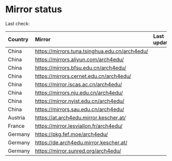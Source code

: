 <script src="./time.js"></script>
# Mirror status
Last check: <script type="text/javascript">localize(1717014043.9555244);</script>

|Country|Mirror|Last update|
|:------|:-----|:----------|
|China|https://mirrors.tuna.tsinghua.edu.cn/arch4edu/|<script type="text/javascript">localize(1716964508);</script>|
|China|https://mirrors.aliyun.com/arch4edu/|<script type="text/javascript">localize(1716964508);</script>|
|China|https://mirrors.bfsu.edu.cn/arch4edu/|<script type="text/javascript">localize(1716964508);</script>|
|China|https://mirrors.cernet.edu.cn/arch4edu/|<script type="text/javascript">localize(1716964508);</script>|
|China|https://mirror.iscas.ac.cn/arch4edu/|<script type="text/javascript">localize(1716964508);</script>|
|China|https://mirrors.nju.edu.cn/arch4edu/|<script type="text/javascript">localize(1716921620);</script>|
|China|https://mirror.nyist.edu.cn/arch4edu/|<script type="text/javascript">localize(1716964508);</script>|
|China|https://mirrors.sau.edu.cn/arch4edu/|<script type="text/javascript">localize(1716964508);</script>|
|Austria|https://at.arch4edu.mirror.kescher.at/|<script type="text/javascript">localize(1716964508);</script>|
|France|https://mirror.lesviallon.fr/arch4edu/|<script type="text/javascript">localize(1716964508);</script>|
|Germany|https://pkg.fef.moe/arch4edu/|<script type="text/javascript">localize(1716964508);</script>|
|Germany|https://de.arch4edu.mirror.kescher.at/|<script type="text/javascript">localize(1716964508);</script>|
|Germany|https://mirror.sunred.org/arch4edu/|<script type="text/javascript">localize(1716964508);</script>|

<script src="./tablefilter/tablefilter.js"></script>
<script src="./table.js"></script>